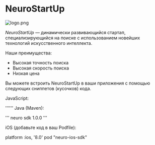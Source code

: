 # NeuroStartUp

![logo.png](https://camo.githubusercontent.com/c6727c717cad1e4820481abb87524f90782445c5/68747470733a2f2f692e696d6775722e636f6d2f495a4f525769492e706e67)

*NeuroStartUp* — динамически развивающийся стартап, специализирующийся на поиске с использованием новейших технологий искусственного интеллекта.

Наши преимущества:
* Высокая точность поиска
* Высокая скорость поиска
* Низкая цена

Вы можете встроить NeuroStartUp в ваши приложения с помощью следующих сниппетов (кусочков) кода.

JavaScript:

'''<script src="https://localhost/neuro.sdk.min.js"></script>'''
Java (Maven):

'''<dependency>
  <groupId>neuro</groupId>
  <artifactId>sdk</artifactId>
  <version>1.0.0</version>
</dependency>'''

iOS (добавьте код в ваш Podfile):

platform :ios, '8.0'
pod "neuro-ios-sdk"